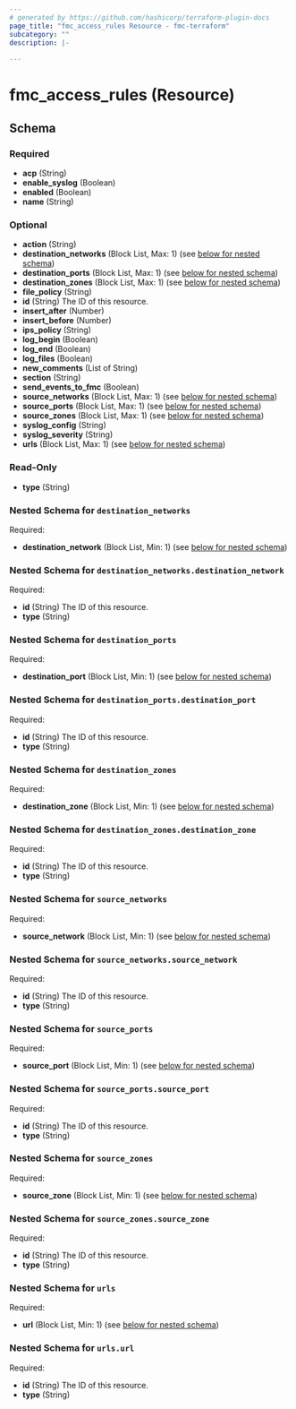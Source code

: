 ```yaml
---
# generated by https://github.com/hashicorp/terraform-plugin-docs
page_title: "fmc_access_rules Resource - fmc-terraform"
subcategory: ""
description: |-
  
---
```


# fmc_access_rules (Resource)





<!-- schema generated by tfplugindocs -->
## Schema

### Required

- **acp** (String)
- **enable_syslog** (Boolean)
- **enabled** (Boolean)
- **name** (String)

### Optional

- **action** (String)
- **destination_networks** (Block List, Max: 1) (see [below for nested schema](#nestedblock--destination_networks))
- **destination_ports** (Block List, Max: 1) (see [below for nested schema](#nestedblock--destination_ports))
- **destination_zones** (Block List, Max: 1) (see [below for nested schema](#nestedblock--destination_zones))
- **file_policy** (String)
- **id** (String) The ID of this resource.
- **insert_after** (Number)
- **insert_before** (Number)
- **ips_policy** (String)
- **log_begin** (Boolean)
- **log_end** (Boolean)
- **log_files** (Boolean)
- **new_comments** (List of String)
- **section** (String)
- **send_events_to_fmc** (Boolean)
- **source_networks** (Block List, Max: 1) (see [below for nested schema](#nestedblock--source_networks))
- **source_ports** (Block List, Max: 1) (see [below for nested schema](#nestedblock--source_ports))
- **source_zones** (Block List, Max: 1) (see [below for nested schema](#nestedblock--source_zones))
- **syslog_config** (String)
- **syslog_severity** (String)
- **urls** (Block List, Max: 1) (see [below for nested schema](#nestedblock--urls))

### Read-Only

- **type** (String)

<a id="nestedblock--destination_networks"></a>
### Nested Schema for `destination_networks`

Required:

- **destination_network** (Block List, Min: 1) (see [below for nested schema](#nestedblock--destination_networks--destination_network))

<a id="nestedblock--destination_networks--destination_network"></a>
### Nested Schema for `destination_networks.destination_network`

Required:

- **id** (String) The ID of this resource.
- **type** (String)



<a id="nestedblock--destination_ports"></a>
### Nested Schema for `destination_ports`

Required:

- **destination_port** (Block List, Min: 1) (see [below for nested schema](#nestedblock--destination_ports--destination_port))

<a id="nestedblock--destination_ports--destination_port"></a>
### Nested Schema for `destination_ports.destination_port`

Required:

- **id** (String) The ID of this resource.
- **type** (String)



<a id="nestedblock--destination_zones"></a>
### Nested Schema for `destination_zones`

Required:

- **destination_zone** (Block List, Min: 1) (see [below for nested schema](#nestedblock--destination_zones--destination_zone))

<a id="nestedblock--destination_zones--destination_zone"></a>
### Nested Schema for `destination_zones.destination_zone`

Required:

- **id** (String) The ID of this resource.
- **type** (String)



<a id="nestedblock--source_networks"></a>
### Nested Schema for `source_networks`

Required:

- **source_network** (Block List, Min: 1) (see [below for nested schema](#nestedblock--source_networks--source_network))

<a id="nestedblock--source_networks--source_network"></a>
### Nested Schema for `source_networks.source_network`

Required:

- **id** (String) The ID of this resource.
- **type** (String)



<a id="nestedblock--source_ports"></a>
### Nested Schema for `source_ports`

Required:

- **source_port** (Block List, Min: 1) (see [below for nested schema](#nestedblock--source_ports--source_port))

<a id="nestedblock--source_ports--source_port"></a>
### Nested Schema for `source_ports.source_port`

Required:

- **id** (String) The ID of this resource.
- **type** (String)



<a id="nestedblock--source_zones"></a>
### Nested Schema for `source_zones`

Required:

- **source_zone** (Block List, Min: 1) (see [below for nested schema](#nestedblock--source_zones--source_zone))

<a id="nestedblock--source_zones--source_zone"></a>
### Nested Schema for `source_zones.source_zone`

Required:

- **id** (String) The ID of this resource.
- **type** (String)



<a id="nestedblock--urls"></a>
### Nested Schema for `urls`

Required:

- **url** (Block List, Min: 1) (see [below for nested schema](#nestedblock--urls--url))

<a id="nestedblock--urls--url"></a>
### Nested Schema for `urls.url`

Required:

- **id** (String) The ID of this resource.
- **type** (String)


